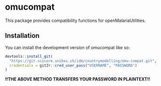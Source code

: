 # omucompat

This package provides compatibility functions for openMalariaUtilities.

## Installation

You can install the development version of omucompat like so:

``` r
devtools::install_git(
  "https://git.scicore.unibas.ch/idm/countrymodelling/omu-compat.git",
  credentials = git2r::cred_user_pass("USERNAME", "PASSWORD")
)
```
**!!THE ABOVE METHOD TRANSFERS YOUR PASSWORD IN PLAINTEXT!!**
